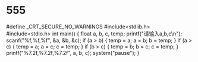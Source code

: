 # 555
#define _CRT_SECURE_NO_WARNINGS
#include<stdlib.h>
#include<stdio.h>
int main()
{
	float a, b, c, temp;
	printf("请输入a,b,c\n");
	scanf("%f,%f,%f", &a, &b, &c);
	if (a > b)
	{
		temp = a; a = b; b = temp;
	}
	if (a > c)
	{
		temp = a; a = c; c = temp;
	}
	if (b > c)
	{
		temp = b; b = c; c = temp;
	}
	printf("%7.2f,%7.2f,%7.2f", a, b, c);
	system("pause");
}
